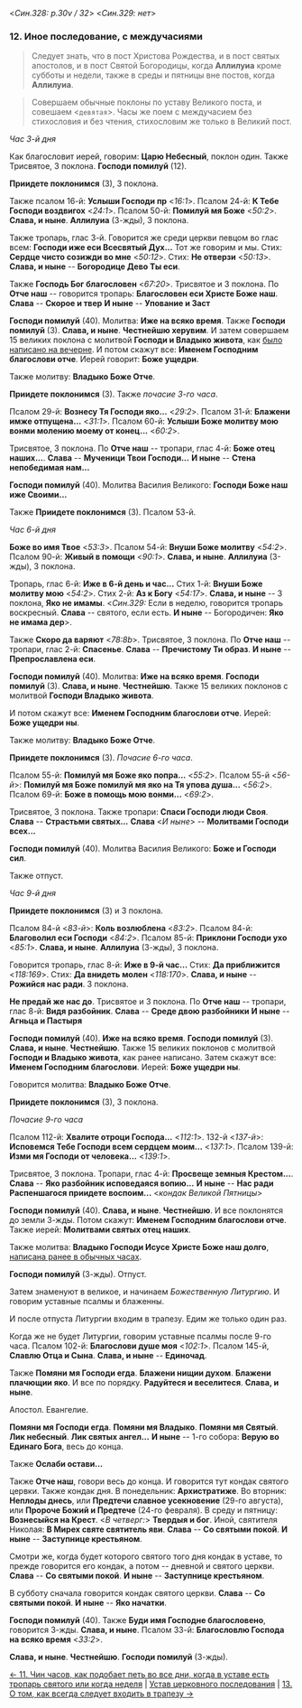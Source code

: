 
<*Син.328: p.30v / 32*>
<*Син.329: нет*>

### 12. Иное последование, с междучасиями

> Следует знать, что в пост Христова Рождества, и в пост святых апостолов,
> и в пост Святой Богородицы, когда **Аллилуиа** кроме субботы и недели,
> также в среды и пятницы вне постов, когда **Аллилуиа**.

> Совершаем обычные поклоны по уставу Великого поста, и совешаем <`девятая`>.
> Часы же поем с междучасием без стихословия и без чтения, стихословим же только
> в Великий пост.

*Час 3-й дня*

Как благословит иерей, говорим: **Царю Небесный**, поклон один. 
Также Трисвятое, 3 поклона. **Господи помилуй** (12). 

**Приидете поклонимся** (3), 3 поклона. 

Также псалом 16-й: **Услыши Господи пр** <*16:1*>.
Псалом 24-й: **К Тебе Господи воздвигох** <*24:1*>.
Псалом 50-й: **Помилуй мя Боже** <*50:2*>.
**Слава, и ныне**. **Аллилуиа** (3-жды), 3 поклона.

Также тропарь, глас 3-й. Говорится же среди церкви певцом во глас всем: 
**Господи иже еси Всесвятый Дух...**
Тот же говорим и мы. 
Стих: **Сердце чисто созижди во мне** <*50:12*>. 
Стих: **Не отверзи** <*50:13*>.
**Слава, и ныне** -- **Богородице Дево Ты еси**.

Также **Господь Бог благословен** <*67:20*>.
Трисвятое и 3 поклона.
По **Отче наш** -- говорится тропарь: **Благословен еси Христе Боже наш**.
**Слава** -- **Скорое и твер**
**И ныне** -- **Упование и Заст**

**Господи помилуй** (40). Молитва: **Иже на всяко время**.
Также **Господи помилуй** (3). **Слава, и ныне**. **Честнейшю херувим**.
И затем совершаем 15 великих поклона с молитвой **Господи и Владыко живота**, 
как [было написано на вечерне](004.md).
И потом скажут все: **Именем Господним благослови отче**.
Иерей говорит: **Боже ущедри**.

Также молитву: **Владыко Боже Отче**.

**Приидете поклонимся** (3). Также *почасие 3-го часа*. 

Псалом 29-й: **Вознесу Тя Господи яко...** <*29:2*>. 
Псалом 31-й: **Блажени имже отпущена...** <*31:1*>. 
Псалом 60-й: **Услыши Боже молитву мою вонми молению моему от конец...** <*60:2*>. 

Трисвятое, 3 поклона. 
По **Отче наш** -- тропари, глас 4-й: **Боже отец наших...**. 
**Слава** -- **Мученици Твои Господи...**
**И ныне** -- **Стена непобедимая нам...**

**Господи помилуй** (40). 
Молитва Василия Великого: **Господи Боже наш иже Своими...**

Также **Приидете поклонимся** (3). Псалом 53-й. 

*Час 6-й дня*

**Боже во имя Твое** <*53:3*>.
Псалом 54-й: **Внуши Боже молитву** <*54:2*>.
Псалом 90-й: **Живый в помощи** <*90:1*>.
**Слава, и ныне**. **Аллилуиа** (3-жды), 3 поклона.

Тропарь, глас 6-й: **Иже в 6-й день и час...**
Стих 1-й: **Внуши Боже молитву мою** <*54:2*>. 
Стих 2-й: **Аз к Богу** <*54:17*>.
**Слава, и ныне** -- 3 поклона, **Яко не имамы**.
<*Син.329:* Если в неделю, говорится тропарь воскресный. **Слава** -- святого, если есть.
**И ныне** -- Богородичен: **Яко не имама дер**>.

Также **Скоро да варяют** <*78:8b*>.
Трисвятое, 3 поклона. По **Отче наш** -- тропари, глас 2-й:
**Спасенье**. **Слава** -- **Пречистому Ти образ**.
**И ныне** -- **Препрославлена еси**.

**Господи помилуй** (40). Молитва: **Иже на всяко время**.
**Господи помилуй** (3). **Слава, и ныне**. **Честнейшю**. 
Также 15 великих поклонов с молитвой **Господи Владыко живота**. 

И потом скажут все: **Именем Господним благослови отче**.
Иерей: **Боже ущедри ны**.

Также молитву: **Владыко Боже Отче**.

**Приидете поклонимся** (3). *Почасие 6-го часа*.

Псалом 55-й: **Помилуй мя Боже яко попра...** <*55:2*>.
Псалом 55-й <*56-й*>: **Помилуй мя Боже помилуй мя яко на Тя упова душа...** <*56:2*>.
Псалом 69-й: **Боже в помощь мою вонми...** <*69:2*>.

Трисвятое, 3 поклона.
Также тропари: **Спаси Господи люди Своя**.
**Слава** -- **Страстьми святых...**
**Слава** <*И ныне*>  -- **Молитвами Господи всех...**

**Господи помилуй** (40).
Молитва Василия Великого: **Боже и Господи сил**.

Также отпуст.

*Час 9-й дня*

**Приидете поклонимся** (3) и 3 поклона.

Псалом 84-й <*83-й*>: **Коль возлюблена** <*83:2*>.
Псалом 84-й: **Благоволил еси Господи** <*84:2*>.
Псалом 85-й: **Приклони Господи ухо** <*85:1*>.
**Слава, и ныне**. **Аллилуиа** (3-жды), 3 поклона.

Говорится тропарь, глас 8-й: **Иже в 9-й час...** 
Стих: **Да приближится** <*118:169*>. 
Стих: **Да внидеть молен** <*118:170*>. 
**Слава, и ныне** -- **Рожийся нас ради**. 3 поклона. 

**Не предай же нас до**. Трисвятое и 3 поклона. 
По **Отче наш** -- тропари, глас 8-й: **Видя разбойник**.
**Слава** -- **Среде двою разбойники**
**И ныне** -- **Агньца и Пастыря**

**Господи помилуй** (40). **Иже на всяко время**.
**Господи помилуй** (3). **Слава, и ныне**. **Честнейшю**. 
Также 15 великих поклонов с молитвой **Господи и Владыко живота**, 
как ранее написано.
Затем скажут все: **Именем Господним благослови**.
Иерей: **Боже ущедри ны**.

Говорится молитва: **Владыко Боже Отче**.

**Приидете поклонимся** (3), 3 поклона. 

*Почасие 9-го часа*

Псалом 112-й: **Хвалите отроци Господа...** <*112:1*>.
132-й <*137-й*>: **Исповемся Тебе Господи всем сердцем моим...** <*137:1*>.
Псалом 139-й: **Изми мя Господи от человека...** <*139:1*>.

Трисвятое, 3 поклона.
Тропари, глас 4-й: **Просвеще земныя Крестом...**.
**Слава** -- **Яко разбойник исповедаяся вопию...**
**И ныне**  -- **Нас ради Распеншагося приидете воспоим...** <*кондак Великой Пятницы*>

**Господи помилуй** (40). **Слава, и ныне**. **Честнейшю**. 
И все поклонятся до земли 3-жды. 
Потом скажут: **Именем Господним благослови отче**.
Также иерей: **Молитвами святых отец наших**.

Также молитва: **Владыко Господи Исусе Христе Боже наш долго**, 
[написана ранее в обычных часах](011.md). 

**Господи помилуй** (3-жды). Отпуст. 

Затем знаменуют в великое, и начинаем *Божественную Литургию*. 
И говорим уставные псалмы и блаженны. 

И после отпуста Литургии входим в трапезу. Едим же только один раз. 

Когда же не будет Литургии, говорим уставные псалмы после 9-го часа.
Псалом 102-й: **Благослови душе моя** <*102:1*>. 
Псалом 145-й, **Славлю Отца и Сына**. 
**Слава, и ныне** -- **Единочад**. 

Также **Помяни мя Господи егда**. 
**Блажени нищии духом**. 
**Блажени плачющии яко**. И все по порядку. 
**Радуйтеся и веселитеся**. **Слава, и ныне**. 

Апостол. Евангелие. 

**Помяни мя Господи егда**. **Помяни мя Владыко**. **Помяни мя Святый**. 
**Лик небесный**. **Лик святых ангел...** 
**И ныне** -- 1-го собора: **Верую во Единаго Бога**, весь до конца. 

Также **Ослаби остави...** 

Также **Отче наш**, говори весь до конца. 
И говорится тут кондак святого цервки. 
Также кондак дня. 
В понедельник: **Архистратиже**. 
Во вторник: **Неплоды днесь**, или **Предтечи славное усекновение** (29-го августа), 
или **Пророче Божий и Предтече** (24-го февраля). 
В среду и пятницу: **Вознесыйся на Крест**. 
<*В четверг:*> **Твердыя и бог**. Иной, святителя Николая: **В Мирех святе святитель яви**. 
**Слава** -- **Со святыми покой**. 
**И ныне** -- **Заступнице крестьяном**. 

Смотри же, когда будет которого святого того дня кондак в уставе, 
то прежде говорится его кондак, а потом -- дневной и святого церкви.
**Слава** -- **Со святыми покой**.
**И ныне** -- **Заступнице крестьяном**.

В субботу сначала говорится кондак святого церкви.
**Слава** -- **Со святыми покой**.
**И ныне** -- **Яко начатки**.

**Господи помилуй** (40). 
Также **Буди имя Господне благословено**, говорится 3-жды. 
**Слава, и ныне**. Псалом 33-й: **Благословлю Господа на всяко время** <*33:2*>. 

**Слава, и ныне**. **Честнейшю**. **Господи помилуй** (3-жды).

[← 11. Чин часов, как подобает петь во все дни, когда в уставе есть тропарь святого или когда неделя](011.md)
| [Устав церковного последования](README.md)
| [13. О том, как всегда следует входить в трапезу →](013.md)
